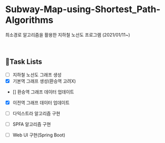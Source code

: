 # Subway-Map-using-Shortest_Path-Algorithms

최소경로 알고리즘을 활용한 지하철 노선도 프로그램
(2021/01/11~)
<Br>
<Br>
<Br>
## 📌Task Lists
- [ ] 지하철 노선도 그래프 생성
-   [X] 기본역 그래프 생성(환승역 고려X)
-   [] 환승역 그래프 데이터 업데이트
-   [X] 이전역 그래프 데이터 업데이트   
- [ ] 다익스트라 알고리즘 구현
- [ ] SPFA 알고리즘 구현
- [ ] Web UI 구현(Spring Boot)
 

